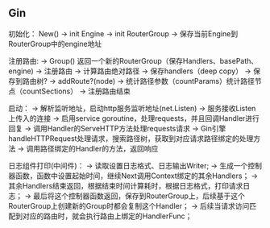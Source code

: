 ## Gin
初始化：
New() -> init Engine -> init RouterGroup -> 保存当前Engine到RouterGroup中的engine地址

注册路由:
-> Group() 返回一个新的RouterGroup（保存Handlers、basePath、engine) 
-> 注册路由 
-> 计算路由绝对路径
-> 保存handlers（deep copy）
-> 保存到路由树?
-> addRoute?(node)
-> 统计路径参数（countParams）统计路径节点（countSections）
-> 注册路由结束

启动：
-> 解析监听地址，启动http服务监听地址(net.Listen)
-> 服务接收Listen上传入的连接
-> 启用service goroutine，处理requests，并且回调Handler进行回复
-> 调用Handler的ServeHTTP方法处理requests请求 
-> Gin引擎handleHTTPRequest处理请求，搜索路径树，获取到对应请求路径绑定的处理方法
-> 调用路径绑定的Handler的方法，返回响应

日志组件打印(中间件)：
-> 读取设置日志格式、日志输出Writer;
-> 生成一个控制器函数，函数中设置起始时间，继续Next调用Context绑定的其余Handlers；
-> 其余Handlers结束返回，根据结束时间计算耗时，根据日志格式，打印请求日志；
-> 最后将这个控制器函数返回，保存到RouterGroup上，后续基于这个RouterGroup上创建新的Group时都会复制这个Handler；
-> 后续当请求访问匹配到对应的路由时，就会执行路由上绑定的HandlerFunc；
